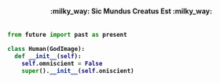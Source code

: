 




<h4 align="center">:milky_way: Sic Mundus Creatus Est :milky_way:<h4>
  
```python

from future import past as present

class Human(GodImage):
  def __init__(self):
    self.omniscient = False
    super().__init__(self.oniscient)
   
```
